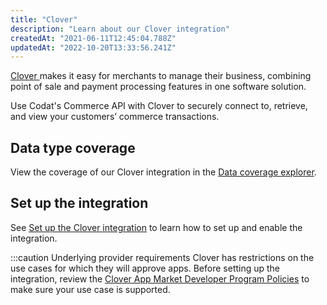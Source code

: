 ```yaml
---
title: "Clover"
description: "Learn about our Clover integration"
createdAt: "2021-06-11T12:45:04.788Z"
updatedAt: "2022-10-20T13:33:56.241Z"
---
```


<a className="external" href="https://uk.clover.com/" target="_blank">
  Clover
</a> makes it easy for merchants to manage their business, combining point of sale
and payment processing features in one software solution.

Use Codat's Commerce API with Clover to securely connect to, retrieve, and view your customers’ commerce transactions.

## Data type coverage

View the coverage of our Clover integration in the <a className="external" href="https://knowledge.codat.io/supported-features/commerce?view=tab-by-integration&integrationKey=fqly" target="_blank">Data coverage explorer</a>.

## Set up the integration

See [Set up the Clover integration](/integrations/commerce/clover/set-up-your-clover-integration) to learn how to set up and enable the integration.

:::caution Underlying provider requirements
Clover has restrictions on the use cases for which they will approve apps. Before setting up the integration, review the [Clover App Market Developer Program Policies](https://www.clover.com/app-market-policies) to make sure your use case is supported.
